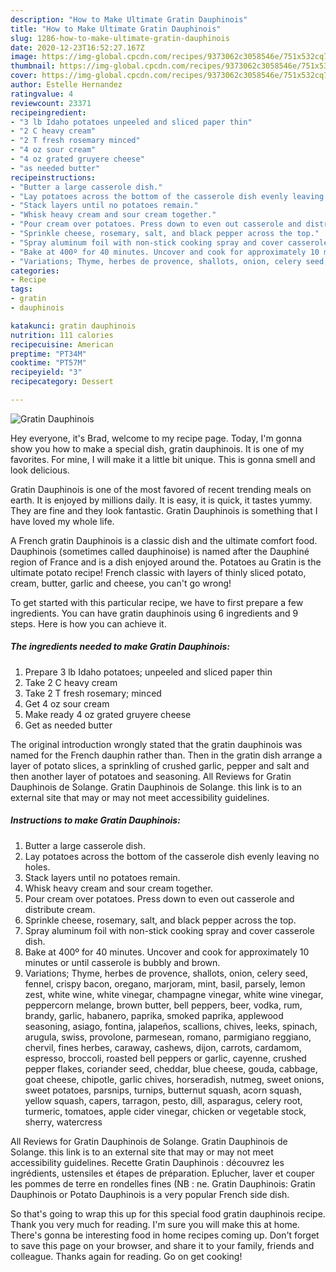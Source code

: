 ```yaml
---
description: "How to Make Ultimate Gratin Dauphinois"
title: "How to Make Ultimate Gratin Dauphinois"
slug: 1286-how-to-make-ultimate-gratin-dauphinois
date: 2020-12-23T16:52:27.167Z
image: https://img-global.cpcdn.com/recipes/9373062c3058546e/751x532cq70/gratin-dauphinois-recipe-main-photo.jpg
thumbnail: https://img-global.cpcdn.com/recipes/9373062c3058546e/751x532cq70/gratin-dauphinois-recipe-main-photo.jpg
cover: https://img-global.cpcdn.com/recipes/9373062c3058546e/751x532cq70/gratin-dauphinois-recipe-main-photo.jpg
author: Estelle Hernandez
ratingvalue: 4
reviewcount: 23371
recipeingredient:
- "3 lb Idaho potatoes unpeeled and sliced paper thin"
- "2 C heavy cream"
- "2 T fresh rosemary minced"
- "4 oz sour cream"
- "4 oz grated gruyere cheese"
- "as needed butter"
recipeinstructions:
- "Butter a large casserole dish."
- "Lay potatoes across the bottom of the casserole dish evenly leaving no holes."
- "Stack layers until no potatoes remain."
- "Whisk heavy cream and sour cream together."
- "Pour cream over potatoes. Press down to even out casserole and distribute cream."
- "Sprinkle cheese, rosemary, salt, and black pepper across the top."
- "Spray aluminum foil with non-stick cooking spray and cover casserole dish."
- "Bake at 400º for 40 minutes. Uncover and cook for approximately 10 minutes or until casserole is bubbly and brown."
- "Variations; Thyme, herbes de provence, shallots, onion, celery seed, fennel, crispy bacon, oregano, marjoram, mint, basil, parsely, lemon zest, white wine, white vinegar, champagne vinegar, white wine vinegar, peppercorn melange, brown butter, bell peppers, beer, vodka, rum, brandy, garlic, habanero, paprika, smoked paprika, applewood seasoning, asiago, fontina, jalapeños, scallions, chives, leeks, spinach, arugula, swiss, provolone, parmesean, romano, parmigiano reggiano, chervil, fines herbes, caraway, cashews, dijon, carrots, cardamom, espresso, broccoli, roasted bell peppers or garlic, cayenne, crushed pepper flakes, coriander seed, cheddar, blue cheese, gouda, cabbage, goat cheese, chipotle, garlic chives, horseradish, nutmeg, sweet onions, sweet potatoes, parsnips, turnips, butternut squash, acorn squash, yellow squash, capers, tarragon, pesto, dill, asparagus, celery root, turmeric, tomatoes, apple cider vinegar, chicken or vegetable stock, sherry, watercress"
categories:
- Recipe
tags:
- gratin
- dauphinois

katakunci: gratin dauphinois 
nutrition: 111 calories
recipecuisine: American
preptime: "PT34M"
cooktime: "PT57M"
recipeyield: "3"
recipecategory: Dessert

---
```



![Gratin Dauphinois](https://img-global.cpcdn.com/recipes/9373062c3058546e/751x532cq70/gratin-dauphinois-recipe-main-photo.jpg)

Hey everyone, it's Brad, welcome to my recipe page. Today, I'm gonna show you how to make a special dish, gratin dauphinois. It is one of my favorites. For mine, I will make it a little bit unique. This is gonna smell and look delicious.

Gratin Dauphinois is one of the most favored of recent trending meals on earth. It is enjoyed by millions daily. It is easy, it is quick, it tastes yummy. They are fine and they look fantastic. Gratin Dauphinois is something that I have loved my whole life.

A French gratin Dauphinois is a classic dish and the ultimate comfort food. Dauphinois (sometimes called dauphinoise) is named after the Dauphiné region of France and is a dish enjoyed around the. Potatoes au Gratin is the ultimate potato recipe! French classic with layers of thinly sliced potato, cream, butter, garlic and cheese, you can&#39;t go wrong!


To get started with this particular recipe, we have to first prepare a few ingredients. You can have gratin dauphinois using 6 ingredients and 9 steps. Here is how you can achieve it.

<!--inarticleads1-->

##### The ingredients needed to make Gratin Dauphinois:

1. Prepare 3 lb Idaho potatoes; unpeeled and sliced paper thin
1. Take 2 C heavy cream
1. Take 2 T fresh rosemary; minced
1. Get 4 oz sour cream
1. Make ready 4 oz grated gruyere cheese
1. Get as needed butter


The original introduction wrongly stated that the gratin dauphinois was named for the French dauphin rather than. Then in the gratin dish arrange a layer of potato slices, a sprinkling of crushed garlic, pepper and salt and then another layer of potatoes and seasoning. All Reviews for Gratin Dauphinois de Solange. Gratin Dauphinois de Solange. this link is to an external site that may or may not meet accessibility guidelines. 

<!--inarticleads2-->

##### Instructions to make Gratin Dauphinois:

1. Butter a large casserole dish.
1. Lay potatoes across the bottom of the casserole dish evenly leaving no holes.
1. Stack layers until no potatoes remain.
1. Whisk heavy cream and sour cream together.
1. Pour cream over potatoes. Press down to even out casserole and distribute cream.
1. Sprinkle cheese, rosemary, salt, and black pepper across the top.
1. Spray aluminum foil with non-stick cooking spray and cover casserole dish.
1. Bake at 400º for 40 minutes. Uncover and cook for approximately 10 minutes or until casserole is bubbly and brown.
1. Variations; Thyme, herbes de provence, shallots, onion, celery seed, fennel, crispy bacon, oregano, marjoram, mint, basil, parsely, lemon zest, white wine, white vinegar, champagne vinegar, white wine vinegar, peppercorn melange, brown butter, bell peppers, beer, vodka, rum, brandy, garlic, habanero, paprika, smoked paprika, applewood seasoning, asiago, fontina, jalapeños, scallions, chives, leeks, spinach, arugula, swiss, provolone, parmesean, romano, parmigiano reggiano, chervil, fines herbes, caraway, cashews, dijon, carrots, cardamom, espresso, broccoli, roasted bell peppers or garlic, cayenne, crushed pepper flakes, coriander seed, cheddar, blue cheese, gouda, cabbage, goat cheese, chipotle, garlic chives, horseradish, nutmeg, sweet onions, sweet potatoes, parsnips, turnips, butternut squash, acorn squash, yellow squash, capers, tarragon, pesto, dill, asparagus, celery root, turmeric, tomatoes, apple cider vinegar, chicken or vegetable stock, sherry, watercress


All Reviews for Gratin Dauphinois de Solange. Gratin Dauphinois de Solange. this link is to an external site that may or may not meet accessibility guidelines. Recette Gratin Dauphinois : découvrez les ingrédients, ustensiles et étapes de préparation. Eplucher, laver et couper les pommes de terre en rondelles fines (NB : ne. Gratin Dauphinois: Gratin Dauphinois or Potato Dauphinois is a very popular French side dish. 

So that's going to wrap this up for this special food gratin dauphinois recipe. Thank you very much for reading. I'm sure you will make this at home. There's gonna be interesting food in home recipes coming up. Don't forget to save this page on your browser, and share it to your family, friends and colleague. Thanks again for reading. Go on get cooking!
